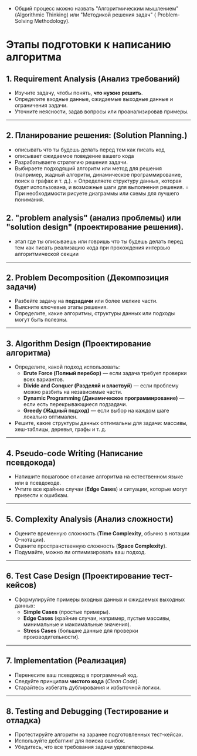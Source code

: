 - Общий процесс можно назвать "Алгоритмическим мышлением" (Algorithmic Thinking) или "Методикой решения задач" (
  Problem-Solving Methodology).

# Этапы подготовки к написанию алгоритма

## 1. **Requirement Analysis (Анализ требований)**

- Изучите задачу, чтобы понять, **что нужно решить**.
- Определите входные данные, ожидаемые выходные данные и ограничения задачи.
- Уточните неясности, задав вопросы или проанализировав примеры.

---

## 2. **Планирование решения: (Solution Planning.)**

- описывать что ты будешь делать перед тем как писать код
- описывает ожидаемое поведение вашего кода
- Разрабатываете стратегию решения задачи.
- Выбираете подходящий алгоритм или метод для решения (например, жадный алгоритм, динамическое программирование, поиск в
  графах и т. д.).
  = Определяете структуру данных, которая будет использована, и возможные шаги для выполнения решения.
  = При необходимости рисуете диаграммы или схемы для лучшего понимания.

## 2.  **"problem analysis" (анализ проблемы) или "solution design" (проектирование решения).**

- этап где ты описываешь или говришь что ты будешь делать перед тем как писать реализацию кода при прохождения интервью
  алгоритмической секции

---

## 2. **Problem Decomposition (Декомпозиция задачи)**

- Разбейте задачу на **подзадачи** или более мелкие части.
- Выясните ключевые этапы решения.
- Определите, какие алгоритмы, структуры данных или подходы могут быть полезны.

---

## 3. **Algorithm Design (Проектирование алгоритма)**

- Определите, какой подход использовать:
    - **Brute Force (Полный перебор)** — если задача требует проверки всех вариантов.
    - **Divide and Conquer (Разделяй и властвуй)** — если проблему можно разбить на независимые части.
    - **Dynamic Programming (Динамическое программирование)** — если есть перекрывающиеся подзадачи.
    - **Greedy (Жадный подход)** — если выбор на каждом шаге локально оптимален.
- Решите, какие структуры данных оптимальны для задачи: массивы, хеш-таблицы, деревья, графы и т. д.

---

## 4. **Pseudo-code Writing (Написание псевдокода)**

- Напишите пошаговое описание алгоритма на естественном языке или в псевдокоде.
- Учтите все крайние случаи (**Edge Cases**) и ситуации, которые могут привести к ошибкам.

---

## 5. **Complexity Analysis (Анализ сложности)**

- Оцените временную сложность (**Time Complexity**, обычно в нотации O-нотации).
- Оцените пространственную сложность (**Space Complexity**).
- Подумайте, можно ли оптимизировать ваш подход.

---

## 6. **Test Case Design (Проектирование тест-кейсов)**

- Сформулируйте примеры входных данных и ожидаемых выходных данных:
    - **Simple Cases** (простые примеры).
    - **Edge Cases** (крайние случаи, например, пустые массивы, минимальные и максимальные значения).
    - **Stress Cases** (большие данные для проверки производительности).

---

## 7. **Implementation (Реализация)**

- Перенесите ваш псевдокод в программный код.
- Следуйте принципам **чистого кода** (*Clean Code*).
- Старайтесь избегать дублирования и избыточной логики.

---

## 8. **Testing and Debugging (Тестирование и отладка)**

- Протестируйте алгоритм на заранее подготовленных тест-кейсах.
- Используйте дебаггинг для поиска ошибок.
- Убедитесь, что все требования задачи удовлетворены.
